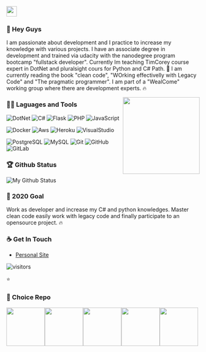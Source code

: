 <p align="left">
  <img src="https://user-images.githubusercontent.com/5679180/79618120-0daffb80-80be-11ea-819e-d2b0fa904d07.gif" width="27px">
</p>

### 👋 Hey Guys 

I am passionate about development and I practice to increase my knowledge with various projects.
I have an associate degree in development and trained via udacity with the nanodegree program bootcamp "fullstack developer". Currently Im teaching TimCorey course expert in DotNet and pluralsight cours for Python and C# Path.
:muscle: I am currently reading the book "clean code", "WOrking effectivelly with Legacy Code" and "The pragmatic programmer". I am part of a "WealCome" working group where there are development experts. :fire:

<img align='right' src='https://user-images.githubusercontent.com/5713670/87202985-820dcb80-c2b6-11ea-9f56-7ec461c497c3.gif' width='200"'>

### 👨‍💻 Laguages and Tools
![DotNet](https://img.shields.io/badge/dotnet-purple)
![C#](https://img.shields.io/badge/Csharp-purple)
![Flask](https://img.shields.io/badge/Flask-black)
![PHP](https://img.shields.io/badge/PHP-blue)
![JavaScript](https://img.shields.io/badge/TypeScript-blue)

![Docker](https://img.shields.io/badge/Docker-blue)
![Aws](https://img.shields.io/badge/AWS-yellow)
![Heroku](https://img.shields.io/badge/heroku-purple)
![VisualStudio](https://img.shields.io/badge/VisualStudio-purple)

![PostgreSQL](https://img.shields.io/badge/PostgreSQL-blue)
![MySQL](https://img.shields.io/badge/MySQL-blue)
![Git](https://img.shields.io/badge/Git-red)
![GitHub](https://img.shields.io/badge/Git-black)
![GitLab](https://img.shields.io/badge/GitLab-red)




### 🏆 Github Status
![My Github Status](https://github-readme-stats.vercel.app/api?username=salitim&show_icons=true&hide_border=true)

### 🔭 2020 Goal
Work as developer and increase my C# and python knowledges. Master clean code easily work with legacy code and finally participate to an opensource project. :fire:

### ☕ Get In Touch
- [Personal Site](http://portfolio.projectslit.fr)

![visitors](https://visitor-badge.glitch.me/badge?page_id=salitim.salitim)

⭐️

### 👀 Choice Repo
<img src="http://egeengineering.com/img/slide/downok.gif" width="100"><img src="http://egeengineering.com/img/slide/downok.gif" width="100"><img src="http://egeengineering.com/img/slide/downok.gif" width="100"><img src="http://egeengineering.com/img/slide/downok.gif" width="100"><img src="http://egeengineering.com/img/slide/downok.gif" width="100">
